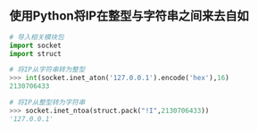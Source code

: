 ## 使用Python将IP在整型与字符串之间来去自如

```python
# 导入相关模块包
import socket
import struct

# 将IP从字符串转为整型
>>> int(socket.inet_aton('127.0.0.1').encode('hex'),16)
2130706433

# 将IP从整型转为字符串
>>> socket.inet_ntoa(struct.pack("!I",2130706433))
'127.0.0.1'
```

